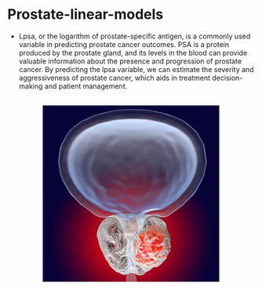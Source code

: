 # Prostate-linear-models

- Lpsa, or the logarithm of prostate-specific antigen, is a commonly used variable in
predicting prostate cancer outcomes. PSA is a protein produced by the prostate gland,
and its levels in the blood can provide valuable information about the presence and progression of prostate cancer.
 By predicting the lpsa variable, we can estimate the severity and aggressiveness of prostate cancer,
 which aids in treatment decision-making and patient management.
<br>


<div style="text-align:center">
  <img src="prostate.jpg" alt="Prostate Model">
</div>

